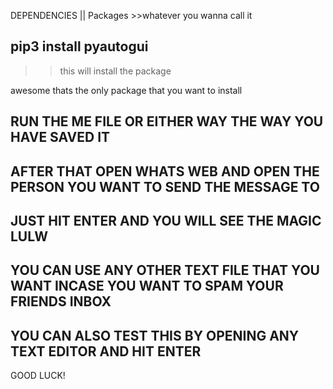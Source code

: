 DEPENDENCIES || Packages >>whatever you wanna call it 

##  pip3 install pyautogui
>>this will install the package 

 awesome thats the only package that you want to install

## RUN THE ME FILE OR EITHER WAY THE WAY YOU HAVE SAVED IT 

## AFTER THAT OPEN WHATS WEB AND OPEN THE PERSON YOU WANT TO SEND THE MESSAGE TO

## JUST HIT ENTER AND YOU WILL SEE  THE MAGIC LULW

## YOU CAN USE ANY OTHER TEXT FILE THAT YOU WANT INCASE YOU WANT TO SPAM YOUR FRIENDS INBOX

## YOU CAN ALSO TEST THIS BY OPENING ANY TEXT EDITOR AND HIT ENTER

 GOOD LUCK!


